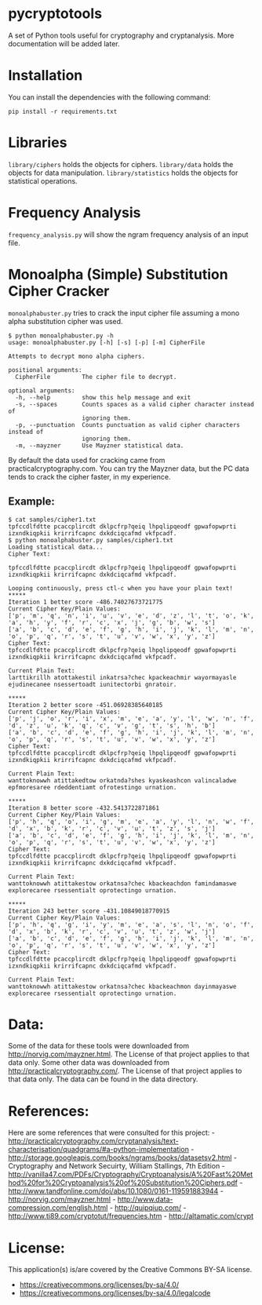 # pycryptotools

A set of Python tools useful for cryptography and cryptanalysis.  More documentation will be added later.

# Installation

You can install the dependencies with the following command:

```
pip install -r requirements.txt
```

# Libraries

`library/ciphers` holds the objects for ciphers.  `library/data` holds the objects for data manipulation.
`library/statistics` holds the objects for statistical operations.

# Frequency Analysis

`frequency_analysis.py` will show the ngram frequency analysis of an input file.

# Monoalpha (Simple) Substitution Cipher Cracker

`monoalphabuster.py` tries to crack the input cipher file assuming a mono alpha substitution cipher was used.

```
$ python monoalphabuster.py -h
usage: monoalphabuster.py [-h] [-s] [-p] [-m] CipherFile

Attempts to decrypt mono alpha ciphers.

positional arguments:
  CipherFile         The cipher file to decrypt.

optional arguments:
  -h, --help         show this help message and exit
  -s, --spaces       Counts spaces as a valid cipher character instead of
                     ignoring them.
  -p, --punctuation  Counts punctuation as valid cipher characters instead of
                     ignoring them.
  -m, --mayzner      Use Mayzner statistical data.
```

By default the data used for cracking came from practicalcryptography.com.  You can try the Mayzner data, but the PC
data tends to crack the cipher faster, in my experience.

## Example:

```
$ cat samples/cipher1.txt
tpfccdlfdtte pcaccplircdt dklpcfrp?qeiq lhpqlipqeodf gpwafopwprti izxndkiqpkii krirrifcapnc dxkdciqcafmd vkfpcadf.
$ python monoalphabuster.py samples/cipher1.txt
Loading statistical data...
Cipher Text:

tpfccdlfdtte pcaccplircdt dklpcfrp?qeiq lhpqlipqeodf gpwafopwprti izxndkiqpkii krirrifcapnc dxkdciqcafmd vkfpcadf.

Looping continuously, press ctl-c when you have your plain text!
*****
Iteration 1 better score -486.74027673721775
Current Cipher Key/Plain Values:
['p', 'm', 'q', 'n', 'i', 'u', 'v', 'e', 'd', 'z', 'l', 't', 'o', 'k', 'a', 'h', 'y', 'f', 'r', 'c', 'x', 'j', 'g', 'b', 'w', 's']
['a', 'b', 'c', 'd', 'e', 'f', 'g', 'h', 'i', 'j', 'k', 'l', 'm', 'n', 'o', 'p', 'q', 'r', 's', 't', 'u', 'v', 'w', 'x', 'y', 'z']
Cipher Text:
tpfccdlfdtte pcaccplircdt dklpcfrp?qeiq lhpqlipqeodf gpwafopwprti izxndkiqpkii krirrifcapnc dxkdciqcafmd vkfpcadf.

Current Plain Text:
larttikrillh atottakestil inkatrsa?chec kpackeachmir wayormayasle ejudinecanee nsessertoadt iunitectorbi gnratoir.

*****
Iteration 2 better score -451.06928385640185
Current Cipher Key/Plain Values:
['p', 'j', 'o', 'r', 'i', 'x', 'm', 'e', 'a', 'y', 'l', 'w', 'n', 'f', 'd', 'z', 'u', 'k', 'q', 'c', 'v', 'g', 't', 's', 'h', 'b']
['a', 'b', 'c', 'd', 'e', 'f', 'g', 'h', 'i', 'j', 'k', 'l', 'm', 'n', 'o', 'p', 'q', 'r', 's', 't', 'u', 'v', 'w', 'x', 'y', 'z']
Cipher Text:
tpfccdlfdtte pcaccplircdt dklpcfrp?qeiq lhpqlipqeodf gpwafopwprti izxndkiqpkii krirrifcapnc dxkdciqcafmd vkfpcadf.

Current Plain Text:
wanttoknowwh atittakedtow orkatnda?shes kyaskeashcon valincaladwe epfmoresaree rdeddentiamt ofrotestingo urnation.

*****
Iteration 8 better score -432.5413722871861
Current Cipher Key/Plain Values:
['p', 'h', 'q', 'o', 'i', 'g', 'm', 'e', 'a', 'y', 'l', 'n', 'w', 'f', 'd', 'x', 'b', 'k', 'r', 'c', 'v', 'u', 't', 'z', 's', 'j']
['a', 'b', 'c', 'd', 'e', 'f', 'g', 'h', 'i', 'j', 'k', 'l', 'm', 'n', 'o', 'p', 'q', 'r', 's', 't', 'u', 'v', 'w', 'x', 'y', 'z']
Cipher Text:
tpfccdlfdtte pcaccplircdt dklpcfrp?qeiq lhpqlipqeodf gpwafopwprti izxndkiqpkii krirrifcapnc dxkdciqcafmd vkfpcadf.

Current Plain Text:
wanttoknowwh atittakestow orkatnsa?chec kbackeachdon famindamaswe explorecaree rsessentialt oprotectingo urnation.

*****
Iteration 243 better score -431.10849018770915
Current Cipher Key/Plain Values:
['p', 'h', 'q', 'g', 'i', 'y', 'm', 'e', 'a', 's', 'l', 'n', 'o', 'f', 'd', 'x', 'b', 'k', 'r', 'c', 'v', 'u', 't', 'z', 'w', 'j']
['a', 'b', 'c', 'd', 'e', 'f', 'g', 'h', 'i', 'j', 'k', 'l', 'm', 'n', 'o', 'p', 'q', 'r', 's', 't', 'u', 'v', 'w', 'x', 'y', 'z']
Cipher Text:
tpfccdlfdtte pcaccplircdt dklpcfrp?qeiq lhpqlipqeodf gpwafopwprti izxndkiqpkii krirrifcapnc dxkdciqcafmd vkfpcadf.

Current Plain Text:
wanttoknowwh atittakestow orkatnsa?chec kbackeachmon dayinmayaswe explorecaree rsessentialt oprotectingo urnation.
```

# Data:

Some of the data for these tools were downloaded from http://norvig.com/mayzner.html.  The License of that project
applies to that data only.  Some other data was downloaded from http://practicalcryptography.com/.  The License of
that project applies to that data only.  The data can be found in the data directory.

# References:

Here are some references that were consulted for this project:
    - http://practicalcryptography.com/cryptanalysis/text-characterisation/quadgrams/#a-python-implementation
    - http://storage.googleapis.com/books/ngrams/books/datasetsv2.html
    - Cryptography and Network Secuirty, William Stallings, 7th Edition
    - http://vanilla47.com/PDFs/Cryptography/Cryptoanalysis/A%20Fast%20Method%20for%20Cryptoanalysis%20of%20Substitution%20Ciphers.pdf
        - http://www.tandfonline.com/doi/abs/10.1080/0161-119591883944
    - http://norvig.com/mayzner.html
    - http://www.data-compression.com/english.html
    - http://quipqiup.com/
    - http://www.ti89.com/cryptotut/frequencies.htm
    - http://altamatic.com/crypt

# License:

This application(s) is/are covered by the Creative Commons BY-SA license.

- https://creativecommons.org/licenses/by-sa/4.0/
- https://creativecommons.org/licenses/by-sa/4.0/legalcode
